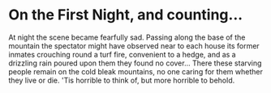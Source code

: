 # On the First Night, and counting...
At night the scene became fearfully sad. Passing along the base of the mountain the spectator might have observed near to each house its former inmates crouching round a turf fire, convenient to a hedge, and as a drizzling rain poured upon them they found no cover... There these starving people remain on the cold bleak mountains, no one caring for them whether they live or die. 'Tis horrible to think of, but more horrible to behold.
